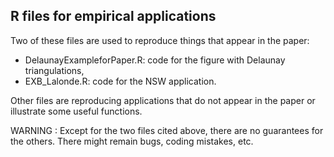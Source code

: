 ## R files for empirical applications

Two of these files are used to reproduce things that appear in the paper:
- DelaunayExampleforPaper.R: code for the figure with Delaunay triangulations,
- EXB_Lalonde.R: code for the NSW application.

Other files are reproducing applications that do not appear in the paper or illustrate some useful functions.

WARNING : Except for the two files cited above, there are no guarantees for the others. There might remain bugs, coding mistakes, etc.
